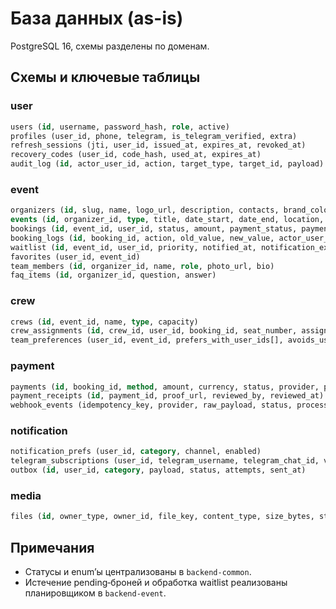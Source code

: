 # База данных (as-is)

PostgreSQL 16, схемы разделены по доменам.

## Схемы и ключевые таблицы

### user
```sql
users (id, username, password_hash, role, active)
profiles (user_id, phone, telegram, is_telegram_verified, extra)
refresh_sessions (jti, user_id, issued_at, expires_at, revoked_at)
recovery_codes (user_id, code_hash, used_at, expires_at)
audit_log (id, actor_user_id, action, target_type, target_id, payload)
```

### event
```sql
organizers (id, slug, name, logo_url, description, contacts, brand_color)
events (id, organizer_id, type, title, date_start, date_end, location, price, capacity, available, status)
bookings (id, event_id, user_id, status, amount, payment_status, payment_id, expires_at, created_by)
booking_logs (id, booking_id, action, old_value, new_value, actor_user_id)
waitlist (id, event_id, user_id, priority, notified_at, notification_expires_at)
favorites (user_id, event_id)
team_members (id, organizer_id, name, role, photo_url, bio)
faq_items (id, organizer_id, question, answer)
```

### crew
```sql
crews (id, event_id, name, type, capacity)
crew_assignments (id, crew_id, user_id, booking_id, seat_number, assigned_by)
team_preferences (user_id, event_id, prefers_with_user_ids[], avoids_user_ids[])
```

### payment
```sql
payments (id, booking_id, method, amount, currency, status, provider, provider_payment_id)
payment_receipts (id, payment_id, proof_url, reviewed_by, reviewed_at)
webhook_events (idempotency_key, provider, raw_payload, status, processed_at)
```

### notification
```sql
notification_prefs (user_id, category, channel, enabled)
telegram_subscriptions (user_id, telegram_username, telegram_chat_id, verified_at)
outbox (id, user_id, category, payload, status, attempts, sent_at)
```

### media
```sql
files (id, owner_type, owner_id, file_key, content_type, size_bytes, storage_url, expires_at)
```

## Примечания
- Статусы и enum’ы централизованы в `backend-common`.
- Истечение pending‑броней и обработка waitlist реализованы планировщиком в `backend-event`.
